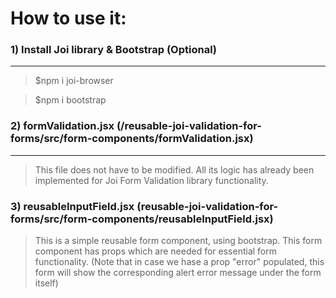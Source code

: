 # How to use it:

### 1) Install Joi library & Bootstrap (Optional)
---
> $npm i joi-browser

> $npm i bootstrap

### 2) formValidation.jsx (/reusable-joi-validation-for-forms/src/form-components/formValidation.jsx)
---
> This file does not have to be modified. All its logic has already been implemented for Joi Form Validation library functionality.

### 3) reusableInputField.jsx (reusable-joi-validation-for-forms/src/form-components/reusableInputField.jsx)

> This is a simple reusable form component, using bootstrap. This form component has props which are needed for essential form functionality. (Note that in case we hase a prop "error" populated, this form will show the corresponding alert error message under the form itself)
